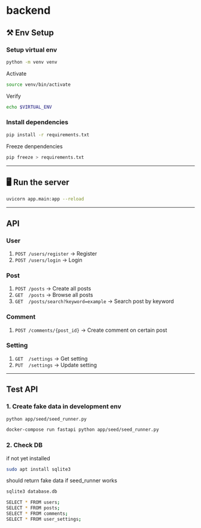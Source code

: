 # backend

## ⚒️ Env Setup 
### Setup virtual env 
```bash
python -m venv venv
```

Activate
```bash
source venv/bin/activate
```

Verify 
```bash
echo $VIRTUAL_ENV
```

### Install dependencies 

```bash
pip install -r requirements.txt
```

Freeze denpendencies 
```bash
pip freeze > requirements.txt
```
---

## 🖥️ Run the server 

```bash
uvicorn app.main:app --reload
```

---

## API 

### User
1. `POST /users/register` → Register 
2. `POST /users/login` → Login 

### Post
1. `POST /posts` → Create all posts
2. `GET  /posts` → Browse all posts
3. `GET  /posts/search?keyword=example` → Search post by keyword 

### Comment 
1. `POST /comments/{post_id}`  → Create comment on certain post 

### Setting 
1. `GET  /settings`  → Get setting 
2. `PUT  /settings`  → Update setting 

---

## Test API 

### 1. Create fake data in development env
```bash
python app/seed/seed_runner.py
```

```bash
docker-compose run fastapi python app/seed/seed_runner.py
```

### 2. Check DB
if not yet installed 
```bash
sudo apt install sqlite3
```

should return fake data if seed_runner works
```bash
sqlite3 database.db
```

```bash
SELECT * FROM users;
SELECT * FROM posts;
SELECT * FROM comments;
SELECT * FROM user_settings;
```